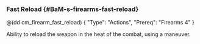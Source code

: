 ### Fast Reload {#BaM-s-firearms-fast-reload}

@(dd cm_firearm_fast_reload)
{ "Type": "Actions",
	"Prereq": "Firearms 4"
}

Ability to reload the weapon in the heat of the combat, using a
maneuver.
